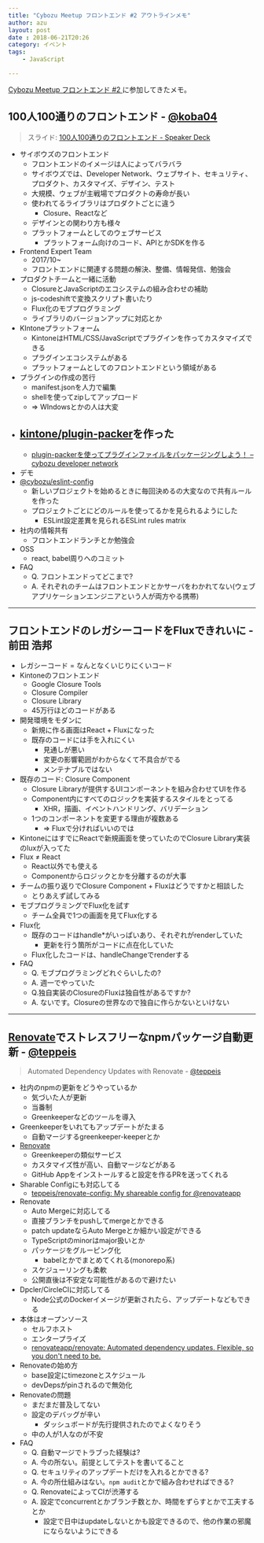 ```yaml
---
title: "Cybozu Meetup フロントエンド #2 アウトラインメモ"
author: azu
layout: post
date : 2018-06-21T20:26
category: イベント
tags:
    - JavaScript

---
```




[Cybozu Meetup フロントエンド #2 ](https://cybozu.connpass.com/event/91036/) に参加してきたメモ。

## 100人100通りのフロントエンド -  [@koba04](https://twitter.com/koba04)

> スライド: [100人100通りのフロントエンド - Speaker Deck](https://speakerdeck.com/koba04/100ren-100tong-rifalsehurontoendo)

- サイボウズのフロントエンド
  - フロントエンドのイメージは人によってバラバラ
  - サイボウズでは、Developer Network、ウェブサイト、セキュリティ、プロダクト、カスタマイズ、デザイン、テスト
  - 大規模、ウェブが主戦場でプロダクトの寿命が長い
  - 使われてるライブラリはプロダクトごとに違う
    - Closure、Reactなど
  - デザインとの関わり方も様々
  - プラットフォームとしてのウェブサービス
    - プラットフォーム向けのコード、APIとかSDKを作る
- Frontend Expert Team
  - 2017/10~
  - フロントエンドに関連する問題の解決、整備、情報発信、勉強会
- プロダクトチームと一緒に活動
  - ClosureとJavaScriptのエコシステムの組み合わせの補助
  - js-codeshiftで変換スクリプト書いたり
  - Flux化のモブプログラミング
  - ライブラリのバージョンアップに対応とか
- KIntoneプラットフォーム
  - KintoneはHTML/CSS/JavaScriptでプラグインを作ってカスタマイズできる
  - プラグインエコシステムがある
  - プラットフォームとしてのフロントエンドという領域がある
- プラグインの作成の苦行
  - manifest.jsonを人力で編集
  - shellを使ってzipしてアップロード
  - => WIndowsとかの人は大変
- [kintone/plugin-packer](https://github.com/kintone)を作った
  - 
  - [plugin-packerを使ってプラグインファイルをパッケージングしよう！ – cybozu developer network](https://developer.cybozu.io/hc/ja/articles/360000910783-plugin-packer%E3%82%92%E4%BD%BF%E3%81%A3%E3%81%A6%E3%83%97%E3%83%A9%E3%82%B0%E3%82%A4%E3%83%B3%E3%83%95%E3%82%A1%E3%82%A4%E3%83%AB%E3%82%92%E3%83%91%E3%83%83%E3%82%B1%E3%83%BC%E3%82%B8%E3%83%B3%E3%82%B0%E3%81%97%E3%82%88%E3%81%86-)
- デモ
- [@cybozu/eslint-config](https://github.com/cybozu)
  - 新しいプロジェクトを始めるときに毎回決めるの大変なので共有ルールを作った
  - プロジェクトごとにどのルールを使ってるかを見られるようにした
    - ESLint設定差異を見られるESLint rules matrix
- 社内の情報共有
  - フロントエンドランチとか勉強会
- OSS
  - react, babel周りへのコミット
- FAQ
  - Q. フロントエンドってどこまで?
  - A. それぞれのチームはフロントエンドとかサーバをわかれてない(ウェブアプリケーションエンジニアという人が両方やる携帯)



------


## フロントエンドのレガシーコードをFluxできれいに - 前田 浩邦



- レガシーコード = なんとなくいじりにくいコード
- Kintoneのフロントエンド
  - Google Closure Tools
  - Closure Compiler
  - Closure Library
  - 45万行ほどのコードがある
- 開発環境をモダンに
  - 新規に作る画面はReact + Fluxになった
  - 既存のコードには手を入れにくい
    - 見通しが悪い
    - 変更の影響範囲がわからなくて不具合がでる
    - メンテナブルではない
- 既存のコード: Closure Component
  - Closure Libraryが提供するUIコンポーネントを組み合わせてUIを作る
  - Component内にすべてのロジックを実装するスタイルをとってる
    - XHR，描画、イベントハンドリング、バリデーション
  - 1つのコンポーネントを変更する理由が複数ある
    - => Fluxで分ければいいのでは
- KintoneにはすでにReactで新規画面を使っていたのでClosure Library実装のluxが入ってた
- Flux ≠ React
  - React以外でも使える
  - Componentからロジックとかを分離するのが大事
- チームの振り返りでClosure Component + Fluxはどうですかと相談した
  - とりあえず試してみる
- モブプログラミングでFlux化を試す
  - チーム全員で1つの画面を見てFlux化する
- Flux化
  - 既存のコードはhandle*がいっぱいあり、それぞれがrenderしていた
    - 更新を行う箇所がコードに点在化していた
  - Flux化したコードは、handleChangeでrenderする
- FAQ
  - Q. モブプログラミングどれぐらいしたの?
  - A. 週一でやっていた
  - Q.独自実装のClosureのFluxは独自性があるですか?
  - A. ないです。Closureの世界なので独自に作らかないといけない



------

## [Renovate](https://renovatebot.com/)でストレスフリーなnpmパッケージ自動更新 -  [@teppeis](https://twitter.com/teppeis)

>  Automated Dependency Updates with Renovate -  [@teppeis](https://twitter.com/teppeis)



- 社内のnpmの更新をどうやっているか
  - 気づいた人が更新
  - 当番制
  - Greenkeeperなどのツールを導入
- Greenkeeperをいれてもアップデートがたまる
  - 自動マージするgreenkeeper-keeperとか
- [Renovate](https://renovatebot.com/)
  - Greenkeeperの類似サービス
  - カスタマイズ性が高い、自動マージなどがある
  - GitHub Appをインストールすると設定を作るPRを送ってくれる
- Sharable Configにも対応してる
  - [teppeis/renovate-config: My shareable config for @renovateapp](https://github.com/teppeis/renovate-config)
- Renovate
  - Auto Mergeに対応してる
  - 直接ブランチをpushしてmergeとかできる
  - patch updateならAuto Mergeとか細かい設定ができる
  - TypeScriptのminorはmajor扱いとか
  - パッケージをグルーピング化
    - babelとかでまとめてくれる(monorepo系)
  - スケジューリングも柔軟
  - 公開直後は不安定な可能性があるので避けたい
- Dpcler/CircleCIに対応してる
  - Node公式のDockerイメージが更新されたら、アップデートなどもできる
- 本体はオープンソース
  - セルフホスト
  - エンタープライズ
  - [renovateapp/renovate: Automated dependency updates. Flexible, so you don't need to be.](https://github.com/renovateapp/renovate)
- Renovateの始め方
  - base設定にtimezoneとスケジュール
  - devDepsがpinされるので無効化
- Renovateの問題
  - まだまだ普及してない
  - 設定のデバッグが辛い
    - ダッシュボードが先行提供されたのでよくなりそう
  - 中の人が1人なのが不安
- FAQ
  - Q. 自動マージでトラブった経験は?
  - A. 今の所ない。前提としてテストを書いてること
  - Q. セキュリティのアップデートだけを入れるとかできる?
  - A. 今の所仕組みはない。`npm audit`とかで組み合わせればできる?
  - Q. RenovateによってCIが渋滞する
  - A. 設定でconcurrentとかブランチ数とか、時間をずらすとかで工夫するとか
    - 設定で日中はupdateしないとかも設定できるので、他の作業の邪魔にならないようにできる





